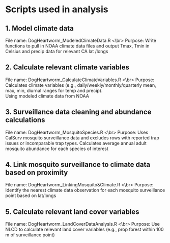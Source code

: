 # Scripts used in analysis # 

## 1. Model climate data 
File name: DogHeartworm_ModeledClimateData.R <\br>
Purpose: Write functions to pull in NOAA climate data files and output Tmax, Tmin in Celsius and precip data for relevant CA lat /longs 

## 2. Calculate relevant climate variables
File name: DogHeartworm_CalculateClimateVariables.R <\br>
Purpose: Calculates climate variables (e.g., daily/weekly/monthly/quarterly mean, max, min, diurnal ranges for temp and precip).   
Using modeled climate data from NOAA

## 3. Surveillance data cleaning and abundance calculations
File name: DogHeartworm_MosquitoSpecies.R  <\br>
Purpose: Uses CalSurv mosquito surveillance data and excludes rows with reported trap issues or incomparable trap types. 
Calculates average annual adult mosquito abundance for each species of interest

## 4. Link mosquito surveillance to climate data based on proximity
File name: DogHeartworm_LinkingMosquito&Climate.R <\br>
Purpose: Identify the nearest climate data observation for each mosquito surveillance point based on lat/longs

## 5. Calculate relevant land cover variables
File name: DogHeartworm_LandCoverDataAnalysis.R <\br>
Purpose: Use NLCD to calculate relevant land cover variables (e.g., prop forest within 100 m of surveillance point)
